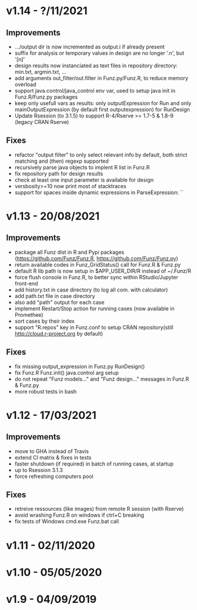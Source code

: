 # v1.14 - ?/11/2021

## Improvements

* .../output dir is now incremented as output.i if already present
* suffix for analysis or temporary values in design are no longer '.n', but '[n]'
* design results now instanciated as text files in repository directory: min.txt, argmin.txt, ...
* add arguments out_filter/out.filter in Funz.py/Funz.R, to reduce memory overload
* support java.control/java_control env var, used to setup java init in Funz.R/Funz.py packages
* keep only usefull vars as results: only outputExpression for Run and only mainOutputExpression (by default first outputexpression) for RunDesign
* Update Rsession (to 3.1.5) to support R-4/Rserve >= 1.7-5 & 1.8-9 (legacy CRAN Rserve)

## Fixes

* refactor "output filter" to only select relevant info by default, both strict matching and (then) regexp supported
* recursively parse java objects to implent R list in Funz.R
* fix repository path for design results
* check at least one input parameter is available for design
* versbosity>=10 now print most of stacktraces
* support for spaces inside dynamic expressions in ParseExpression: ``


# v1.13 - 20/08/2021

## Improvements

* package all Funz dist in R and Pypi packages (https://github.com/Funz/Funz.R, https://github.com/Funz/Funz.py)
* return available codes in Funz_GridStatus() call for Funz.R & Funz.py
* default R lib path is now setup in $APP_USER_DIR/R instead of ~/.Funz/R
* force flush console in Funz.R, to better sync within RStudio/Jupyter front-end
* add history.txt in case directory (to log all com. with calculator)
* add path.txt file in case directory
* also add "path" output for each case
* implement Restart/Stop action for running cases (now available in Promethee)
* sort cases by their index
* support "R.repos" key in Funz.conf to setup CRAN repository(still http://cloud.r-project.org by default)

## Fixes

* fix missing output_expression in Funz.py RunDesign()
* fix Funz.R Funz.init() java.control arg setup
* do not repeat "Funz models..." and "Funz design..." messages in Funz.R & Funz.py
* more robust tests in bash


# v1.12 - 17/03/2021

## Improvements

* move to GHA instead of Travis
* extend CI matrix & fixes in tests
* faster shutdown (if required) in batch of running cases, at startup
* up to Rsession 3.1.3
* force refreshing computers pool

## Fixes

* retreive ressources (like images) from remote R session (with Rserve)
* avoid wrashing Funz.R on windows if ctrl+C breaking
* fix tests of Windows cmd.exe Funz.bat call


# v1.11 - 02/11/2020

# v1.10 - 05/05/2020

# v1.9 - 04/09/2019
